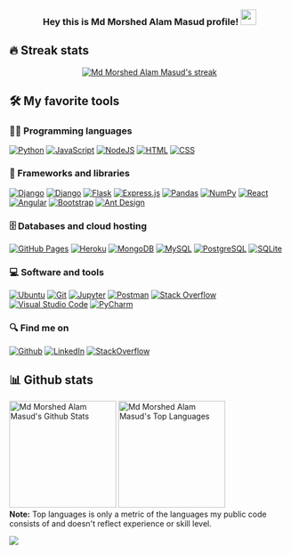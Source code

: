<h3 align="center">
  Hey this is Md Morshed Alam Masud profile!
  <img src="https://media.giphy.com/media/hvRJCLFzcasrR4ia7z/giphy.gif" width="28">
</h3>

<!-- Typing SVG by DenverCoder1 - https://github.com/DenverCoder1/readme-typing-svg -->
<p align="center">
  <a href="https://readme-typing-svg.herokuapp.com/?lines=Jr.+Software+Developer+at+Dot+Connect+Ltd;I%E2%80%99m+self-taught+Web+Developer;1%2B%20years%20of%20coding%20experience;Always%20learning%20new%20things&font=Fira%20Code&center=true&width=550&height=45&color=B1C177&vCenter=true&size=22"></a>
</p>

## 🔥 Streak stats

<!-- GitHub Readme Streak Stats - https://github.com/DenverCoder1/github-readme-streak-stats -->
<p align="center">
  <a href="https://github.com/morshedmasud">
    <img title="🔥 Get streak stats for your profile at git.io/streak-stats" alt="Md Morshed Alam Masud's streak" src="https://github-readme-streak-stats.herokuapp.com/?user=morshedmasud&theme=blux&hide_border=tru"/>
  </a>
</p>

<!-- Some badges are from https://github.com/Ileriayo/markdown-badges -->

## 🛠️ My favorite tools

### 👨‍💻 Programming languages

<p>
    <a href="https://github.com/search?q=user%3Amorshedmasud+language%3Apython"><img alt="Python" src="https://img.shields.io/badge/python-3670A0?logo=python&logoColor=ffdd54"></a>
    <a href="https://github.com/search?q=user%3Amorshedmasud+language%3Ajavascript"><img alt="JavaScript" src="https://img.shields.io/badge/javascript-%23323330.svg?logo=javascript&logoColor=%23F7DF1E"></a>
    <a href="https://github.com/search?q=user%3Amorshedmasud+language%3Ajavascript"><img alt="NodeJS" src="https://img.shields.io/badge/node.js-6DA55F?logo=node.js&logoColor=white"></a>
    <a href="https://github.com/search?q=user%3Amorshedmasud+language%3Ahtml"><img alt="HTML" src="https://img.shields.io/badge/HTML-E34F26.svg?logo=html5&logoColor=white"></a>
    <a href="https://github.com/search?q=user%3Amorshedmasud+language%3Acss"><img alt="CSS" src="https://img.shields.io/badge/CSS-1572B6.svg?logo=css3&logoColor=white"></a>
</p>

### 🧰 Frameworks and libraries

<p>
    <a href="#"><img alt="Django" src="https://img.shields.io/badge/django-%23092E20.svg?logo=django&logoColor=whitee"></a>
    <a href="#"><img alt="Django" src="https://img.shields.io/badge/DJANGO-REST-ff1709?logo=django&logoColor=white&color=ff1709&labelColor=gray"></a>
    <a href="#"><img alt="Flask" src="https://img.shields.io/badge/flask-%23000.svg?logo=flask&logoColor=white"></a>
    <a href="#"><img alt="Express.js" src="https://img.shields.io/badge/Express.js-404d59.svg?logo=express&logoColor=white"></a>
    <a href="#"><img alt="Pandas" src="https://img.shields.io/badge/Pandas-150458.svg?logo=pandas&logoColor=white"></a>
    <a href="#"><img alt="NumPy" src="https://img.shields.io/badge/numpy-%23013243.svg?logo=numpy&logoColor=white"></a>
    <a href="#"><img alt="React" src="https://img.shields.io/badge/React-20232a.svg?logo=react&logoColor=%2361DAFB"></a>
    <a href="#"><img alt="Angular" src="https://img.shields.io/badge/angular-%23DD0031.svg?logo=angular&logoColor=white"></a>
    <a href="#"><img alt="Bootstrap" src="https://img.shields.io/badge/Bootstrap-7952B3.svg?logo=bootstrap&logoColor=white"></a>
    <a href="#"><img alt="Ant Design" src="https://img.shields.io/badge/-AntDesign-%230170FE?logo=ant-design&logoColor=white"></a>
</p>

### 🗄️ Databases and cloud hosting

<p>
    <a href="#"><img alt="GitHub Pages" src="https://img.shields.io/badge/GitHub%20Pages-327FC7.svg?logo=github&logoColor=white"></a>
    <a href="#"><img alt="Heroku" src="https://img.shields.io/badge/heroku-%23430098.svg?logo=heroku&logoColor=white"></a>
    <a href="#"><img alt="MongoDB" src ="https://img.shields.io/badge/MongoDB-%234ea94b.svg?logo=mongodb&logoColor=white"></a>
    <a href="#"><img alt="MySQL" src="https://img.shields.io/badge/mysql-%2300f.svg?logo=mysql&logoColor=white"></a>
    <a href="#"><img alt="PostgreSQL" src ="https://img.shields.io/badge/postgres-%23316192.svg?logo=postgresql&logoColor=white"></a>
    <a href="#"><img alt="SQLite" src ="https://img.shields.io/badge/sqlite-%2307405e.svg?logo=sqlite&logoColor=white"></a>
</p>

### 💻 Software and tools

<p>
    <a href="#"><img alt="Ubuntu" src="https://img.shields.io/badge/Ubuntu-E95420?logo=ubuntu&logoColor=white"></a>
    <a href="#"><img alt="Git" src="https://img.shields.io/badge/git-%23F05033.svg?logo=git&logoColor=white"></a>
    <a href="#"><img alt="Jupyter" src="https://img.shields.io/badge/jupyter-%23FA0F00.svg?logo=jupyter&logoColor=white"></a>
    <a href="#"><img alt="Postman" src="https://img.shields.io/badge/Postman-FF6C37?logo=postman&logoColor=white"></a>
    <a href="#"><img alt="Stack Overflow" src="https://img.shields.io/badge/-Stackoverflow-FE7A16?logo=stack-overflow&logoColor=white"></a>
    <a href="#"><img alt="Visual Studio Code" src="https://img.shields.io/badge/Visual%20Studio%20Code-0078d7.svg?logo=visual-studio-code&logoColor=white"></a>
    <a href="#"><img alt="PyCharm" src="https://img.shields.io/badge/pycharm-143?logo=pycharm&logoColor=black&color=black&labelColor=green"></a>
</p>

### 🔍 Find me on
<p>
    <a href="https://github.com/morshedmasud" target="_blank"><img alt="Github" 
    src="https://img.shields.io/badge/github-%23121011.svg?logo=github&logoColor=white" /></a>
    <a href="https://www.linkedin.com/in/morshedmasud/" target="_blank"><img alt="LinkedIn" src="https://img.shields.io/badge/linkedin-%230077B5.svg?logo=linkedin&logoColor=white" /></a>
    <a href="https://stackoverflow.com/users/9424265/masud-morshed" target="_blank"><img alt="StackOverflow" src="https://stackoverflow-badge.vercel.app/?userID=9424265" /></a>
</p>

## 📊 Github stats

<!-- https://github.com/anuraghazra/github-readme-stats -->
<p>
  <a href="https://github.com/anuraghazra/github-readme-stats"><img alt="Md Morshed Alam Masud's Github Stats" src="https://denvercoder1-github-readme-stats.vercel.app/api/?username=morshedmasud&show_icons=true&count_private=true&theme=city_lights&hide_border=true&bg_color=1F222E&title_color=F85D7F&icon_color=F8D866" height="192px"/></a>
  <a href="https://github.com/anuraghazra/github-readme-stats"><img alt="Md Morshed Alam Masud's Top Languages" src="https://github-readme-stats.vercel.app/api/top-langs/?username=morshedmasud&langs_count=8&layout=compact&theme=city_lights&hide_border=true&bg_color=1F222E&title_color=F85D7F&icon_color=F8D866" height="192px"/></a>
  <br/>
  <b>Note:</b> Top languages is only a metric of the languages my public code consists of and doesn't reflect experience or skill level.
</p>

<p>
  <img src="https://visitor-badge.laobi.icu/badge?page_id=morshedmasud.morshedmasud"/>
</p>